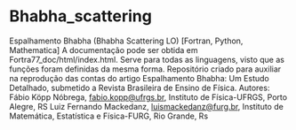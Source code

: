 # Bhabha_scattering
Espalhamento Bhabha (Bhabha Scattering LO) [Fortran, Python, Mathematica]
A documentação pode ser obtida em Fortra77_doc/html/index.html. Serve para todas as linguagens, visto que as funções foram definidas 
da mesma forma.
Repositório criado para auxiliar na reprodução das contas do artigo Espalhamento Bhabha: Um Estudo Detalhado, submetido a Revista Brasileira de Ensino de Física.
Autores: 
Fábio Köpp Nóbrega, fabio.kopp@ufrgs.br, Instituto de Física-UFRGS, Porto Alegre, RS 
Luiz Fernando Mackedanz, luismackedanz@furg.br, Instituto de Matemática, Estatística e Física-FURG, Rio Grande, Rs
